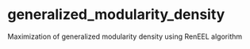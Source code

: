 # generalized_modularity_density
Maximization of generalized modularity density using RenEEL algorithm
